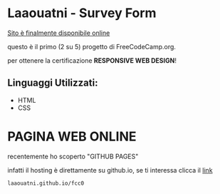 # Laaouatni - Survey Form
[Sito è finalmente disponibile online][1]

questo è il primo (2 su 5) progetto di FreeCodeCamp.org.

per ottenere la certificazione **RESPONSIVE WEB DESIGN**!

## Linguaggi Utilizzati:

- HTML
- CSS

# PAGINA WEB ONLINE

recentemente ho scoperto "GITHUB PAGES"

infatti il hosting è direttamente su github.io, se ti interessa clicca il [link][1]

```laaouatni.github.io/fcc0```

[1]: https://laaouatni.github.io/fcc1/

